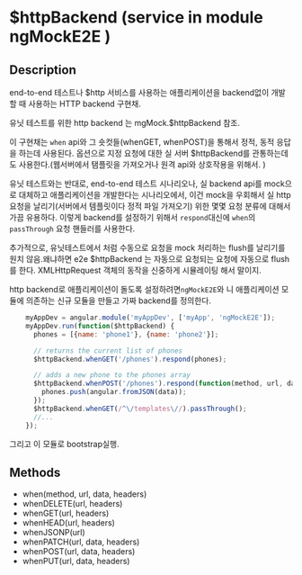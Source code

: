 # $httpBackend (service in module ngMockE2E )
## Description
end-to-end 테스트나 $http 서비스를 사용하는 애플리케이션을 backend없이 개발할 때 사용하는 HTTP backend 구현채.

유닛 테스트를 위한 http backend 는 mgMock.$httpBackend 참조.

이 구현채는 `when` api와 그 숏컷들(whenGET, whenPOST)을 통해서 정적, 동적 응답을 하는데 사용된다. 옵션으로 지정 요청에 대한 실 서버 $httpBackend를 관통하는데도 사용한다.(웹서버에서 탬플릿을 가져오거나 원격 api와 상호작용을 위해서. )

유닛 테스트와는 반대로, end-to-end 테스트 시나리오나, 실 backend api를 mock으로 대체하고 애플리케이션을 개발한다는 시나리오에서, 이건 mock을 우회해서 실 http 요청을 날리기(서버에서 템플릿이다 정적 파일 가져오기) 위한 몇몇 요청 분류에 대해서 가끔 유용하다. 이렇게 backend를 설정하기 위해서 `respond`대신에 `when`의 `passThrough` 요청 핸들러를 사용한다.

추가적으로, 유닛테스트에서 처럼 수동으로 요청을 mock 처리하는 flush를 날리기를 원치 않음.왜냐하면 e2e $httpBackend 는 자동으로 요청되는 요청에 자동으로 flush를 한다. XMLHttpRequest 객체의 동작을 신중하게 시뮬레이팅 해서 말이지.

http backend로 애플리케이션이 돌도록 설정하려면`ngMockE2E`와 니 애플리케이션 모듈에 의존하는 신규 모듈을 만들고 가짜 backend를 정의한다.

```js
    myAppDev = angular.module('myAppDev', ['myApp', 'ngMockE2E']);
    myAppDev.run(function($httpBackend) {
      phones = [{name: 'phone1'}, {name: 'phone2'}];

      // returns the current list of phones
      $httpBackend.whenGET('/phones').respond(phones);

      // adds a new phone to the phones array
      $httpBackend.whenPOST('/phones').respond(function(method, url, data) {
        phones.push(angular.fromJSON(data));
      });
      $httpBackend.whenGET(/^\/templates\//).passThrough();
      //...
    });
```

그리고 이 모듈로 bootstrap실행.

## Methods
* when(method, url, data, headers)
* whenDELETE(url, headers)
* whenGET(url, headers)
* whenHEAD(url, headers)
* whenJSONP(url)
* whenPATCH(url, data, headers)
* whenPOST(url, data, headers)
* whenPUT(url, data, headers)


